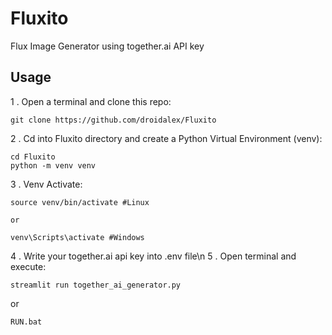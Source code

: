 # Fluxito
 Flux Image Generator using together.ai API key
 
## Usage

1 . Open a terminal and clone this repo:

```
git clone https://github.com/droidalex/Fluxito
```

2 . Cd into Fluxito directory and create a Python Virtual Environment (venv):
```
cd Fluxito
python -m venv venv
```
3 . Venv Activate:
```
source venv/bin/activate #Linux

or

venv\Scripts\activate #Windows
``` 
4 . Write your together.ai api key into .env file\n
5 . Open terminal and execute:
```
streamlit run together_ai_generator.py
```
or
```
RUN.bat
``` 
